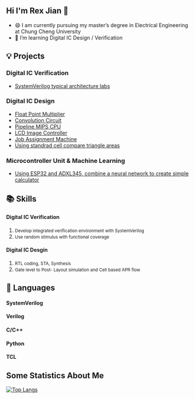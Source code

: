 ## Hi I'm Rex Jian 👋
- 😄 I am currently pursuing my master’s degree in Electrical Engineering at Chung Cheng University
- 🌱 I’m  learning Digital IC Design / Verification


## 💡 Projects
### Digital IC Verification
- [SystemVerilog typical architecture labs](https://github.com/RexJian/SystemVerilogLabs)
### Digital IC Design
- [Float Point Multiplier](https://github.com/RexJian/Float_Point_Multiplier/tree/main)
- [Convolution Circuit](https://github.com/RexJian/Convolution-Circuit/tree/main)
- [Pipeline MIPS CPU](https://github.com/RexJian/PipelineCPU)
- [LCD Image Controller](https://github.com/RexJian/LCD-Image-Controller)
- [Job Assignment Machine](https://github.com/RexJian/JobAssignmentMachine/tree/main)
- [Using standrad cell compare triangle areas](https://github.com/RexJian/Using-standard-cell-compare-triangle-areas)
### Microcontroller Unit & Machine Learning
- [Using ESP32 and ADXL345, combine a neural network to create simple calculator](https://github.com/RexJian/ESP32_NeuralNetwork)

## 📚 Skills
<h4>Digital IC Verification</h4>
<ol>
    <li><span style="font-size: smaller;">Develop integrated verification environment with SystemVerilog</span></li>
    <li><span style="font-size: smaller;">Use random stimulus with functional coverage</span></li>
</ol>

<h4>Digital IC Desgin</h4>
<ol>
    <li><span style="font-size: smaller;">RTL coding, STA, Synthesis</span></li>
    <li><span style="font-size: smaller;">Gate level to Post- Layout simulation and Cell based APR flow</span></li>
</ol>

## 🔧 Languages
<h4>SystemVerilog</h4>
<h4>Verilog</h4>
<h4>C/C++</h4>
<h4>Python</h4>
<h4>TCL</h4>

## Some Statistics About Me


[![Top Langs](https://github-readme-stats.vercel.app/api/top-langs/?username=RexJian&layout=compact&exclude_repo=RexJian.github.io&title_color=ffffff&icon_color=bb2acf&text_color=daf7dc&bg_color=151515)](https://github.com/anuraghazra/github-readme-stats)
